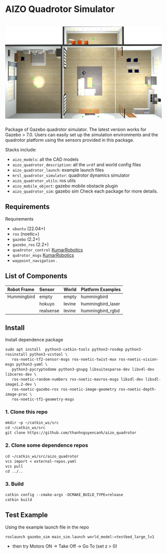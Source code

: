 # AIZO Quadrotor Simulator

![alt text](https://github.com/NguyenCanhThanh/aizo_quadrotor/blob/main/image/uav.png?raw=true)
=============
Package of Gazebo quadrotor simulator. The latest version works for Gazebo > 7.0.
Users can easily set up the simulation environments and the quadrotor platform using the sensors provided in this package.

Stacks include:
  - `aizo_models`: all the CAD models
  - `aizo_quadrotor_description`: all the `urdf` and world config files
  - `aizo_quadrotor_launch`: example launch files
  - `mrsl_quadrotor_simulator`: quadrotor dynamics simulator
  - `aizo_quadrotor_utils`: ros utils
  - `aizo_mobile_object`: gazebo mobile obstacle plugin
  - `aizo_quadrotor_sim`: gazebo sim
Check each package for more details.

## Requirements
Requirements
 - `ubuntu` (22.04+)
 - `ros` (noetic+)
 - `gazebo` (2.2+)
 - `gazebo_ros` (2.2+)
 - `quadrotor_control` [KumarRobotics](https://github.com/KumarRobotics/quadrotor_control)
 - `qudrotor_msgs` [KumarRobotics](https://github.com/KumarRobotics/kr_planning_msgs)
 - `waypoint_navigation` [](https://github.com/KumarRobotics/waypoint_navigation_plugin).

## List of Components
  Robot Frame          |  Sensor | World | Platform Examples
  :------------------- |:-----   | :-----| :-------
  Hummingbird          |  empty  | empty | hummingbird
  |                    |  hokuyo | levine| hummingbird\_laser
  |                    |  realsense | levine| hummingbird\_rgbd


## Install

Install dependence package

```
sudo apt install  python3-catkin-tools python3-rosdep python3-rosinstall python3-vcstool \
   ros-noetic-tf2-sensor-msgs ros-noetic-twist-mux ros-noetic-vision-msgs python3-yaml \
   python3-pycryptodome python3-gnupg libsuitesparse-dev libv4l-dev libceres-dev \
   ros-noetic-random-numbers ros-noetic-mavros-msgs libsdl-dev libsdl-image1.2-dev \
   ros-noetic-gazebo-ros ros-noetic-image-geometry ros-noetic-depth-image-proc \
   ros-noetic-tf2-geometry-msgs 
```

### 1. Clone this repo

```
mkdir ~p ~/catkin_ws/src
cd ~/catkin_ws/src
git clone https://github.com/thanhnguyencanh/aizo_quadrotor
```

### 2. Clone some dependence repos

```
cd ~/catkin_ws/src/aizo_quadrotor
vcs import < external-repos.yaml
vcs pull
cd ../..
```

### 3. Build

```
catkin config --cmake-args -DCMAKE_BUILD_TYPE=release
catkin build
```

## Test Example
Using the example launch file in the repo
```
roslaunch gazebo_sim main_sim.launch world_model:=testbed_large_lv1

```
* then try Motors ON -> Take Off -> Go To (set z > 0)
  
